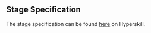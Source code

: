 ## Stage Specification

The stage specification can be found [here](https://hyperskill.org/projects/54/stages/298/implement) on Hyperskill.